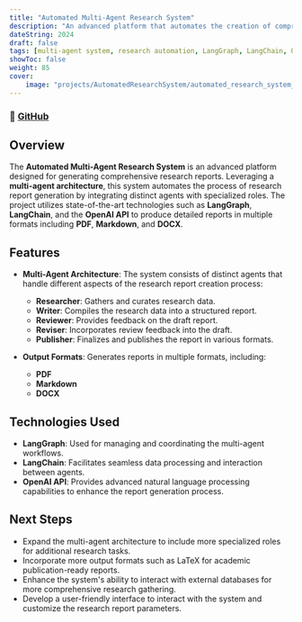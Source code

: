 ```yaml
---
title: "Automated Multi-Agent Research System"
description: "An advanced platform that automates the creation of comprehensive research reports using a multi-agent architecture."
dateString: 2024
draft: false
tags: [multi-agent system, research automation, LangGraph, LangChain, OpenAI API, report generation, AI-driven research]
showToc: false
weight: 85
cover:
    image: "projects/AutomatedResearchSystem/automated_research_system_cover.jpg"
---
```


### 🔗 [GitHub](https://github.com/divyansh-tripathi7/Automated-Multi-Agent-Research-System)

## Overview

The **Automated Multi-Agent Research System** is an advanced platform designed for generating comprehensive research reports. Leveraging a **multi-agent architecture**, this system automates the process of research report generation by integrating distinct agents with specialized roles. The project utilizes state-of-the-art technologies such as **LangGraph**, **LangChain**, and the **OpenAI API** to produce detailed reports in multiple formats including **PDF**, **Markdown**, and **DOCX**.

## Features

- **Multi-Agent Architecture**: The system consists of distinct agents that handle different aspects of the research report creation process:
  - **Researcher**: Gathers and curates research data.
  - **Writer**: Compiles the research data into a structured report.
  - **Reviewer**: Provides feedback on the draft report.
  - **Reviser**: Incorporates review feedback into the draft.
  - **Publisher**: Finalizes and publishes the report in various formats.

- **Output Formats**: Generates reports in multiple formats, including:
  - **PDF**
  - **Markdown**
  - **DOCX**

## Technologies Used

- **LangGraph**: Used for managing and coordinating the multi-agent workflows.
- **LangChain**: Facilitates seamless data processing and interaction between agents.
- **OpenAI API**: Provides advanced natural language processing capabilities to enhance the report generation process.

## Next Steps

- Expand the multi-agent architecture to include more specialized roles for additional research tasks.
- Incorporate more output formats such as LaTeX for academic publication-ready reports.
- Enhance the system's ability to interact with external databases for more comprehensive research gathering.
- Develop a user-friendly interface to interact with the system and customize the research report parameters.

